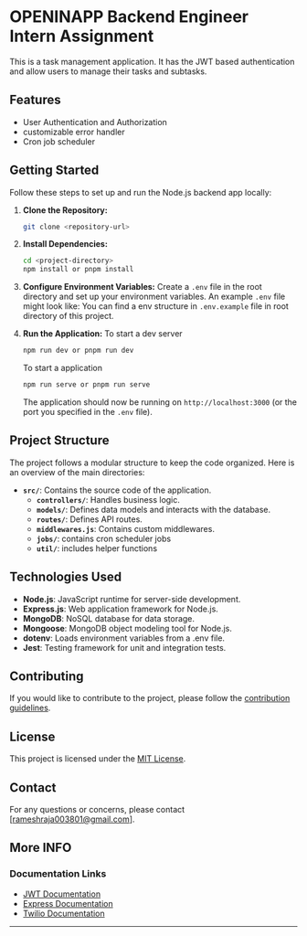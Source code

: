 # OPENINAPP Backend Engineer Intern Assignment

This is a task management application. It has the JWT based authentication and allow users to manage their tasks and subtasks.

## Features
- User Authentication and Authorization
- customizable error handler 
- Cron job scheduler

## Getting Started

Follow these steps to set up and run the Node.js backend app locally:

1. **Clone the Repository:**
   ```bash
   git clone <repository-url>
   ```

2. **Install Dependencies:**
   ```bash
   cd <project-directory>
   npm install or pnpm install
   ```

3. **Configure Environment Variables:**
   Create a `.env` file in the root directory and set up your environment variables. An example `.env` file might look like:
   You can find a env structure in `.env.example` file in root directory of this project.

4. **Run the Application:**
   To start a dev server
   ```bash
   npm run dev or pnpm run dev
   ```
   To start a application
   ```bash
   npm run serve or pnpm run serve
   ```

   The application should now be running on `http://localhost:3000` (or the port you specified in the `.env` file).

## Project Structure

The project follows a modular structure to keep the code organized. Here is an overview of the main directories:

- **`src/`**: Contains the source code of the application.
  - **`controllers/`**: Handles business logic.
  - **`models/`**: Defines data models and interacts with the database.
  - **`routes/`**: Defines API routes.
  - **`middlewares.js`**: Contains custom middlewares.
  - **`jobs/`**: contains cron scheduler jobs
  - **`util/`**: includes helper functions


## Technologies Used

- **Node.js**: JavaScript runtime for server-side development.
- **Express.js**: Web application framework for Node.js.
- **MongoDB**: NoSQL database for data storage.
- **Mongoose**: MongoDB object modeling tool for Node.js.
- **dotenv**: Loads environment variables from a .env file.
- **Jest**: Testing framework for unit and integration tests.

## Contributing

If you would like to contribute to the project, please follow the [contribution guidelines](CONTRIBUTING.md).

## License

This project is licensed under the [MIT License](LICENSE).

## Contact

For any questions or concerns, please contact [rameshraja003801@gmail.com].

## More INFO
### Documentation Links

- [JWT Documentation](https://jwt.io/introduction/)
- [Express Documentation](https://expressjs.com/)
- [Twilio Documentation](https://www.twilio.com/docs/)

---

